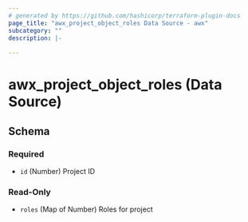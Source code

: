 ```yaml
---
# generated by https://github.com/hashicorp/terraform-plugin-docs
page_title: "awx_project_object_roles Data Source - awx"
subcategory: ""
description: |-
  
---
```


# awx_project_object_roles (Data Source)





<!-- schema generated by tfplugindocs -->
## Schema

### Required

- `id` (Number) Project ID

### Read-Only

- `roles` (Map of Number) Roles for project
